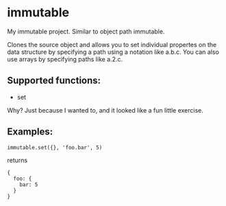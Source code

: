 # immutable

My immutable project. Similar to object path immutable.

Clones the source object and allows you to set individual
propertes on the data structure by specifying a path using
a notation like a.b.c. You can also use arrays by specifying
paths like a.2.c.

## Supported functions:

* set

Why? Just because I wanted to, and it looked like a fun little
exercise.

## Examples:

```
immutable.set({}, 'foo.bar', 5)
```

returns

```
{
  foo: {
    bar: 5
  }
}
```